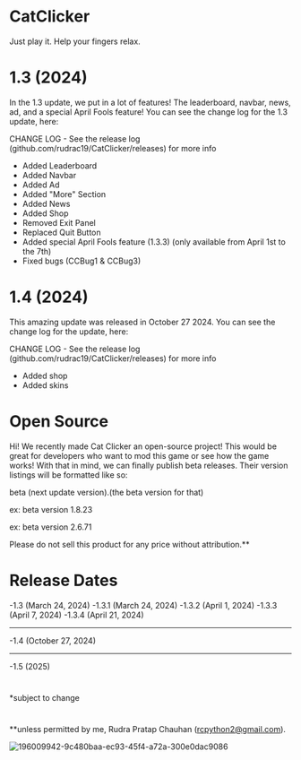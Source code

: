 # CatClicker
 Just play it. Help your fingers relax.

# 1.3 (2024)

In the 1.3 update, we put in a lot of features! The leaderboard, navbar, news, ad, and a special April Fools feature! You can see the change log for the 1.3 update, here:

CHANGE LOG - See the release log (github.com/rudrac19/CatClicker/releases) for more info

- Added Leaderboard
- Added Navbar
- Added Ad
- Added "More" Section
- Added News
- Added Shop
- Removed Exit Panel
- Replaced Quit Button
- Added special April Fools feature (1.3.3) (only available from April 1st to the 7th)
- Fixed bugs (CCBug1 & CCBug3)

# 1.4 (2024)

This amazing update was released in October 27 2024. You can see the change log for the update, here:

CHANGE LOG - See the release log (github.com/rudrac19/CatClicker/releases) for more info

- Added shop
- Added skins


# Open Source

Hi! We recently made Cat Clicker an open-source project! This would be great for developers who want to mod this game or see how the game works! With that in mind, we can finally publish beta releases. Their version listings will be formatted like so:

  beta (next update version).(the beta version for that)
  
  ex:
  beta version 1.8.23
  
  ex:
  beta version 2.6.71

Please do not sell this product for any price without attribution.**

# Release Dates

-1.3 (March 24, 2024)
-1.3.1 (March 24, 2024)
-1.3.2 (April 1, 2024)
-1.3.3 (April 7, 2024)
-1.3.4 (April 21, 2024)

-----------------------

-1.4 (October 27, 2024)

-----------------------

-1.5 (2025)

#

*subject to change
#
**unless permitted by me, Rudra Pratap Chauhan (rcpython2@gmail.com).



![196009942-9c480baa-ec93-45f4-a72a-300e0dac9086](https://github.com/rudrac19/CatClicker/assets/97199437/2ad8c4a2-8cf1-429d-8885-07a2544bfe52)
